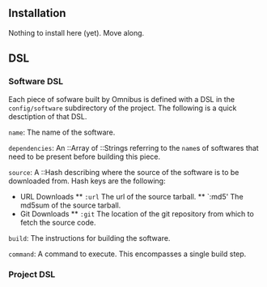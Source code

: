 ## Installation

Nothing to install here (yet). Move along.

## DSL

### Software DSL

Each piece of sofware built by Omnibus is defined with a DSL in the `config/software` subdirectory of the project. The following is a quick desctiption of that DSL.

`name`: The name of the software.

`dependencies`: An ::Array of ::Strings referring to the `name`s of softwares that need to be present before building this piece.

`source`: A ::Hash describing where the source of the software is to be downloaded from. Hash keys are the following:

* URL Downloads
** `:url` The url of the source tarball.
** `:md5' The md5sum of the source tarball.
* Git Downloads
** `:git` The location of the git repository from which to fetch the source code.

`build`: The instructions for building the software.

`command`: A command to execute. This encompasses a single build step.

### Project DSL